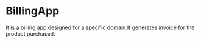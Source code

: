 # BillingApp
  It is a billing app designed for a specific domain.It generates invoice for the product purchased.
